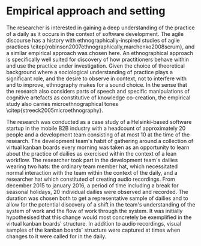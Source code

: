 
# Empirical approach and setting

The researcher is interested in gaining a deep understanding of the practice of a daily as it occurs in the context of software development. The agile discourse has a history with ethnographically-inspired studies of agile practices \citep{robinson2007ethnographically,marchenko2008scrum}, and a similar empirical approach was chosen here. An ethnographical approach is specifically well suited for discovery of how practitioners behave within and use the practice under investigation. Given the choice of theoretical background where a sociological understanding of practice plays a significant role, and the desire to observe in context, not to interfere with and to improve, ethnography makes for a sound choice. In the sense that the research also considers parts of speech and specific manipulations of cognitive artefacts as constitutive of knowledge co-creation, the empirical study also carries microethnographical tones \citep{streeck2005microethnography}.

The research was conducted as a case study of a Helsinki-based software startup in the mobile B2B industry with a headcount of approximately 20 people and a development team consisting of at most 10 at the time of the research. The development team's habit of gathering around a collection of virtual kanban boards every morning was taken as an opportunity to learn about the practice of dailies as exercised within the context of a lean workflow. The researcher took part in the development team's dailies wearing two hats: the ordinary team member hat, which necessitated normal interaction with the team within the context of the daily, and a researcher hat which constituted of creating audio recordings. From december 2015 to january 2016, a period of time including a break for seasonal holidays, 20 individual dailies were observed and recorded. The duration was chosen both to get a representative sample of dailies and to allow for the potential discovery of a shift in the team's understanding of the system of work and the flow of work through the system. It was initially hypothesised that this change would most concretely be exemplified in the virtual kanban boards' structure. In addition to audio recordings, visual samples of the kanban boards' structure were captured at times when changes to it were called for in the daily.
